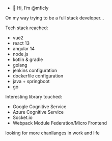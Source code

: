 - 👋 Hi, I’m @mficly
<!---
- 👀 I’m interested in ...
- 🌱 I’m currently learning ...
- 💞️ I’m looking to collaborate on ...
- 📫 How to reach me ...

mficly/mficly is a ✨ special ✨ repository because its `README.md` (this file) appears on your GitHub profile.
You can click the Preview link to take a look at your changes.
--->

On my way trying to be a full stack developer...

Tech stack reached:
- vue2
- react 13
- angular 14
- node.js
- kotlin & gradle
- golang
- jenkins configuration
- dockerfile configuration
- java + springboot
- go

Interesting library touched:
- Google Cognitive Service
- Azure Cognitive Service
- Socket.io
- Webpack Module Federation/Micro Frontend

looking for more chanllanges in work and life
